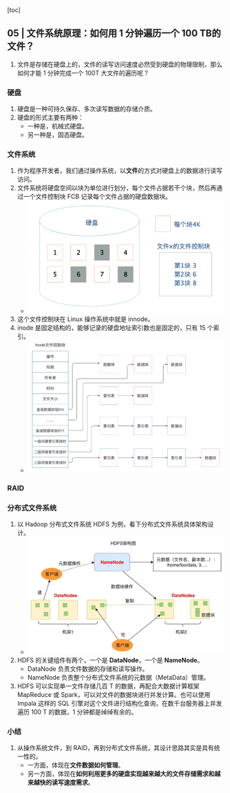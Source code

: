 [toc]

## 05 | 文件系统原理：如何用 1 分钟遍历一个 100 TB的文件？

1.  文件是存储在硬盘上的，文件的读写访问速度必然受到硬盘的物理限制，那么如何才能 1 分钟完成一个 100T 大文件的遍历呢？

### 硬盘

1.  硬盘是一种可持久保存、多次读写数据的存储介质。
2.  硬盘的形式主要有两种：
    -   一种是，机械式硬盘。
    -   另一种是，固态硬盘。

### 文件系统

1.  作为程序开发者，我们通过操作系统，以**文件**的方式对硬盘上的数据进行读写访问。
2.  文件系统将硬盘空间以块为单位进行划分，每个文件占据若干个块，然后再通过一个文件控制块 FCB 记录每个文件占据的硬盘数据块。
    -   ![img](imgs/fd01187215f71c82a0531c98d39442fc.png)
3.  这个文件控制块在 Linux 操作系统中就是 innode。
4.  inode 是固定结构的，能够记录的硬盘地址索引数也是固定的，只有 15 个索引。
    -   ![img](imgs/30e8aaa432b315e5b16a06a787ff0437.jpg)

### RAID

### 分布式文件系统

1.  以 Hadoop 分布式文件系统 HDFS 为例，看下分布式文件系统具体架构设计。
    -   ![img](imgs/a67d5e95c3ed1f6261649ae346e9aaeb.png)
2.  HDFS 的关键组件有两个，一个是 **DataNode**，一个是 **NameNode**。
    -   DataNode 负责文件数据的存储和读写操作。
    -   NameNode 负责整个分布式文件系统的元数据（MetaData）管理。
3.  HDFS 可以实现单一文件存储几百 T 的数据，再配合大数据计算框架 MapReduce 或 Spark，可以对文件的数据块进行并发计算。也可以使用 Impala 这样的 SQL 引擎对这个文件进行结构化查询，在数千台服务器上并发遍历 100 T 的数据，1 分钟都是绰绰有余的。

### 小结

1.  从操作系统文件，到 RAID，再到分布式文件系统，其设计思路其实是具有统一性的。
    -   一方面，体现在**文件数据如何管理**。
    -   另一方面，体现在**如何利用更多的硬盘实现越来越大的文件存储需求和越来越快的读写速度需求**。

